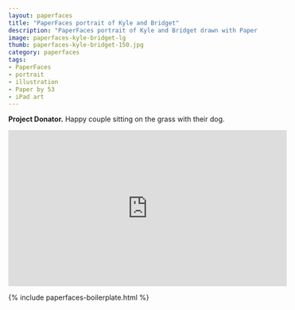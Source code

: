 ```yaml
---
layout: paperfaces
title: "PaperFaces portrait of Kyle and Bridget"
description: "PaperFaces portrait of Kyle and Bridget drawn with Paper by 53 on an iPad."
image: paperfaces-kyle-bridget-lg
thumb: paperfaces-kyle-bridget-150.jpg
category: paperfaces
tags: 
- PaperFaces
- portrait
- illustration
- Paper by 53
- iPad art
---
```


**Project Donator.** Happy couple sitting on the grass with their dog.

<iframe width="560" height="315" src="http://www.youtube.com/embed/wWHJPy9FIhA" frameborder="0"> </iframe>

{% include paperfaces-boilerplate.html %}